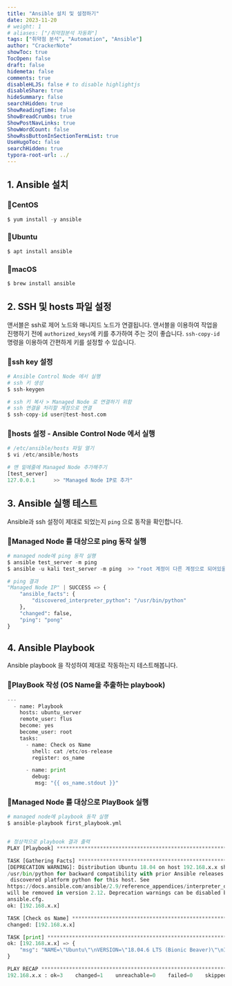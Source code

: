 ```yaml
---
title: "Ansible 설치 및 설정하기"
date: 2023-11-20
# weight: 1
# aliases: ["/취약점분석 자동화"]
tags: ["취약점 분석", "Automation", "Ansible"]
author: "CrackerNote"
showToc: true
TocOpen: false
draft: false
hidemeta: false
comments: true
disableHLJS: false # to disable highlightjs
disableShare: true
hideSummary: false
searchHidden: true
ShowReadingTime: false
ShowBreadCrumbs: true
ShowPostNavLinks: true
ShowWordCount: false
ShowRssButtonInSectionTermList: true
UseHugoToc: false
searchHidden: true
typora-root-url: ../
---
```


## 1. Ansible 설치



### 📜CentOS

```python
$ yum install -y ansible 
```



### 📜Ubuntu

```python
$ apt install ansible
```



### 📜macOS

```python
$ brew install ansible
```



## 2. SSH 및 hosts 파일 설정

앤서블은 ssh로 제어 노드와 매니지드 노드가 연결됩니다. 앤서블을 이용하여 작업을 진행하기 전에 `authorized_keys`에 키를 추가하여 주는 것이 좋습니다. `ssh-copy-id` 명령을 이용하여 간편하게 키를 설정할 수 있습니다.



### 📜ssh key 설정

```python
# Ansible Control Node 에서 실행
# ssh 키 생성 
$ ssh-keygen

# ssh 키 복사 > Managed Node 로 연결하기 위함
# ssh 연결을 처리할 계정으로 연결 
$ ssh-copy-id user@test-host.com
```



### 📜hosts 설정 - Ansible Control Node 에서 실행

```python
# /etc/ansible/hosts 파일 열기
$ vi /etc/ansible/hosts

# 맨 밑에줄에 Managed Node 추가해주기 
[test_server]
127.0.0.1      >> "Managed Node IP로 추가"
```



## 3. Ansible 실행 테스트

Ansible과 ssh 설정이 제대로 되었는지  `ping` 으로 동작을 확인합니다.



### 📜Managed Node 를 대상으로 ping 동작 실행

```python
# managed node에 ping 동작 실행
$ ansible test_server -m ping
$ ansible -u kali test_server -m ping  >> "root 계정이 다른 계정으로 되어있을 경우 계정입력"

# ping 결과
"Managed Node IP" | SUCCESS => {
    "ansible_facts": {
        "discovered_interpreter_python": "/usr/bin/python"
    }, 
    "changed": false, 
    "ping": "pong"
} 
```



## 4. Ansible Playbook 

Ansible playbook 을 작성하여 제대로 작동하는지 테스트해봅니다. 



### 📜PlayBook 작성 (OS Name을 추출하는 playbook)

```python
---
  - name: Playbook
    hosts: ubuntu_server
    remote_user: flus
    become: yes
    become_user: root
    tasks:
      - name: Check os Name  
        shell: cat /etc/os-release  
        register: os_name  

      - name: print
        debug:
         msg: "{{ os_name.stdout }}"
```



### 📜Managed Node 를 대상으로 PlayBook 실행

```python
# managed node에 playbook 동작 실행
$ ansible-playbook first_playbook.yml


# 정상적으로 playbook 결과 출력
PLAY [Playbook] *****************************************************************************************

TASK [Gathering Facts] *****************************************************************************************
[DEPRECATION WARNING]: Distribution Ubuntu 18.04 on host 192.168.x.x should use /usr/bin/python3, but is using 
/usr/bin/python for backward compatibility with prior Ansible releases. A future Ansible release will default to using the
 discovered platform python for this host. See 
https://docs.ansible.com/ansible/2.9/reference_appendices/interpreter_discovery.html for more information. This feature 
will be removed in version 2.12. Deprecation warnings can be disabled by setting deprecation_warnings=False in 
ansible.cfg.
ok: [192.168.x.x]

TASK [Check os Name] *****************************************************************************************
changed: [192.168.x.x]

TASK [print] *****************************************************************************************
ok: [192.168.x.x] => {
    "msg": "NAME=\"Ubuntu\"\nVERSION=\"18.04.6 LTS (Bionic Beaver)\"\nID=ubuntu\nID_LIKE=debian\nPRETTY_NAME=\"Ubuntu 18.04.6 LTS\"\nVERSION_ID=\"18.04\"\nHOME_URL=\"https://www.ubuntu.com/\"\nSUPPORT_URL=\"https://help.ubuntu.com/\"\nBUG_REPORT_URL=\"https://bugs.launchpad.net/ubuntu/\"\nPRIVACY_POLICY_URL=\"https://www.ubuntu.com/legal/terms-and-policies/privacy-policy\"\nVERSION_CODENAME=bionic\nUBUNTU_CODENAME=bionic"
}

PLAY RECAP *****************************************************************************************
192.168.x.x : ok=3    changed=1    unreachable=0    failed=0    skipped=0    rescued=0    ignored=0 
```

